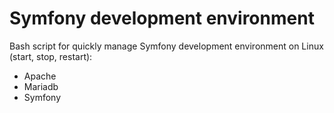 # Symfony development environment

Bash script for quickly manage Symfony development environment on Linux (start, stop, restart):

- Apache
- Mariadb
- Symfony
